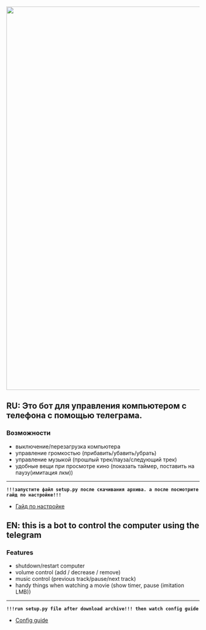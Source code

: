 <h3 align="center"><a href="https://t.me/redixyzz"><img src="https://i.imgur.com/nb0eibx.png" width="1000"></a></h3>

## RU: Это бот для управления компьютером с телефона с помощью телеграма.

### Возможности
- выключение/перезагрузка компьютера
- управление громкостью (прибавить/убавить/убрать)
- управление музыкой (прошлый трек/пауза/следующий трек)
- удобные вещи при просмотре кино (показать таймер, поставить на паузу(имитация лкм))
---
**`!!!запустите файл setup.py после скачивания архива. а после посмотрите гайд по настройке!!!`**
- [Гайд по настройке](https://youtu.be/7ZMHbdk6Ir8)
## EN: this is a bot to control the computer using the telegram

### Features
- shutdown/restart computer
- volume control (add / decrease / remove)
- music control (previous track/pause/next track)
- handy things when watching a movie (show timer, pause (imitation LMB))

---

**`!!!run setup.py file after download archive!!! then watch config guide`**

- [Config guide](https://youtu.be/46w1Ats5LxY)
